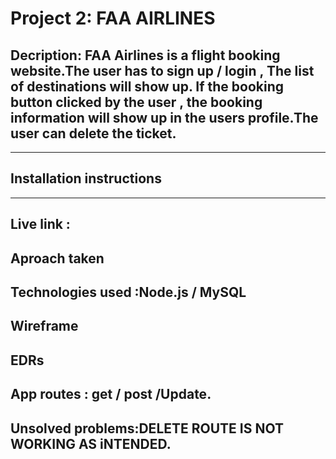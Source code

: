 # Project 2: FAA AIRLINES 

## Decription:  FAA Airlines is a flight booking website.The user has to sign up / login , The list of destinations will show up. If the booking button clicked by the user , the booking information will show up in the users profile.The user can delete the ticket.

---

## Installation instructions

 
---

## Live link :
## Aproach taken 
## Technologies used :Node.js / MySQL
## Wireframe
## EDRs
## App routes : get / post /Update.
## Unsolved problems:DELETE ROUTE IS NOT WORKING AS iNTENDED.

 